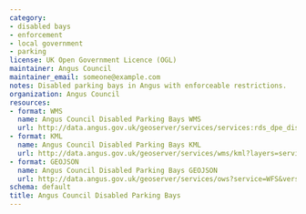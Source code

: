 ```yaml
---
category:
- disabled bays
- enforcement
- local government
- parking
license: UK Open Government Licence (OGL)
maintainer: Angus Council
maintainer_email: someone@example.com
notes: Disabled parking bays in Angus with enforceable restrictions.
organization: Angus Council
resources:
- format: WMS
  name: Angus Council Disabled Parking Bays WMS
  url: http://data.angus.gov.uk/geoserver/services/services:rds_dpe_disabled_bay/wms?
- format: KML
  name: Angus Council Disabled Parking Bays KML
  url: http://data.angus.gov.uk/geoserver/services/wms/kml?layers=services:rds_dpe_disabled_bay&mode=download
- format: GEOJSON
  name: Angus Council Disabled Parking Bays GEOJSON
  url: http://data.angus.gov.uk/geoserver/services/ows?service=WFS&version=1.0.0&request=GetFeature&typeName=services:rds_dpe_disabled_bay&outputFormat=application%2Fjson&srsName=EPSG:3857
schema: default
title: Angus Council Disabled Parking Bays
---
```

